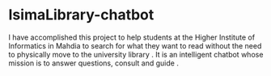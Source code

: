 # IsimaLibrary-chatbot
 I have accomplished this project to help students at the Higher Institute of Informatics in Mahdia to search for what they want to read without the need to physically move to the university library . It is an intelligent chatbot whose mission is to answer questions, consult and guide .
